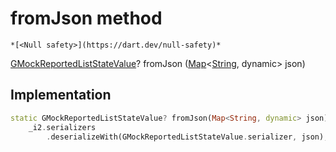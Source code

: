 


# fromJson method




    *[<Null safety>](https://dart.dev/null-safety)*




[GMockReportedListStateValue](../../third_party_yonomi_graphql_schema___generated___schema.docs.schema.gql/GMockReportedListStateValue-class.md)? fromJson
([Map](https://api.flutter.dev/flutter/dart-core/Map-class.html)&lt;[String](https://api.flutter.dev/flutter/dart-core/String-class.html), dynamic> json)








## Implementation

```dart
static GMockReportedListStateValue? fromJson(Map<String, dynamic> json) =>
    _i2.serializers
        .deserializeWith(GMockReportedListStateValue.serializer, json);
```







